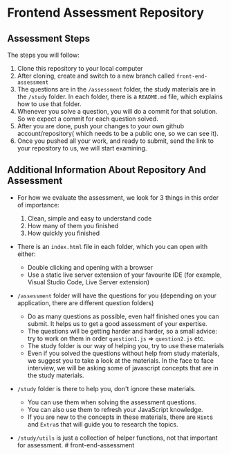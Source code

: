 # Frontend Assessment Repository

## Assessment Steps

The steps you will follow:

1. Clone this repository to your local computer
2. After cloning, create and switch to a new branch called `front-end-assessment`
3. The questions are in the `/assessment` folder, the study materials are in the `/study` folder. In each folder, there is a `README.md` file, which explains how to use that folder.
4. Whenever you solve a question, you will do a commit for that solution. So we expect a commit for each question solved.
5. After you are done, push your changes to your own github account/repository( which needs to be a public one, so we can see it).
6. Once you pushed all your work, and ready to submit, send the link to your repository to us, we will start examining.


## Additional Information About Repository And Assessment

- For how we evaluate the assessment, we look for 3 things in this order of importance:
  1. Clean, simple and easy to understand code
  2. How many of them you finished
  3. How quickly you finished



- There is an `index.html` file in each folder, which you can open with either:
  - Double clicking and opening with a browser
  - Use a static live server extension of your favourite IDE (for example, Visual Studio Code, Live Server extension)

- `/assessment` folder will have the questions for you (depending on your application, there are different question folders)
  - Do as many questions as possible, even half finished ones you can submit. It helps us to get a good assessment of your expertise.
  - The questions will be getting harder and harder, so a small advice: try to work on them in order `question1.js` => `question2.js` etc.
  - The study folder is our way of helping you, try to use these materials
  - Even if you solved the questions without help from study materials, we suggest you to take a look at the materials. In the face to face interview, we will be asking some of javascript concepts that are in the study materials.

- `/study` folder is there to help you, don't ignore these materials.

  - You can use them when solving the assessment questions.
  - You can also use them to refresh your JavaScript knowledge.
  - If you are new to the concepts in these materials, there are `Hint`s and `Extra`s that will guide you to research the topics.

- `/study/utils` is just a collection of helper functions, not that important for assessment.
#   f r o n t - e n d - a s s e s s m e n t  
 